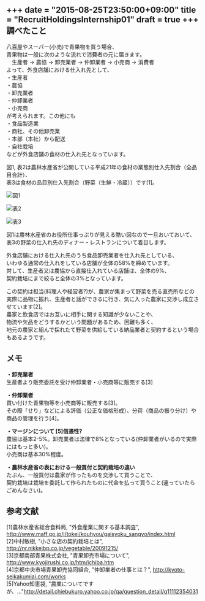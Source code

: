 +++
date = "2015-08-25T23:50:00+09:00"
title = "RecruitHoldingsInternship01"
draft = true
+++
調べたこと
----
八百屋やスーパー(小売)で青果物を買う場合、  
青果物は一般に次のような流れで消費者の元に届きます。  
　生産者 → 農協 → 卸売業者 → 仲卸業者 → 小売商 → 消費者  
よって、外食店舗における仕入れ先として、  
・生産者  
・農協  
・卸売業者  
・仲卸業者  
・小売商  
が考えられます。この他にも  
・食品製造業  
・商社、その他卸売業  
・本部（本社）から配送  
・自社栽培  
などが外食店舗の食材の仕入れ先となっています。  

図1, 表2は農林水産省が公開している平成21年の食材の業態別仕入先割合（全品目合計）、  
表3は食材の品目別仕入先割合（野菜（生鮮・冷蔵））です[1]。  

![図1](/images/rhd_intern_01_01.png)

![表2](/images/rhd_intern_01_02.png)

![表3](/images/rhd_intern_01_03.png)

図1は農林水産省のお役所仕事っぷりが見える酷い図なので一旦おいておいて、  
表3の野菜の仕入れ先のディナー・レストランについて着目します。  

外食店舗における仕入れ先のうち食品卸売業者を仕入れ先としている、  
いわゆる通常の仕入れをしている店舗が全体の58%を締めています。  
対して、生産者又は農協から直接仕入れている店舗は、全体の9%、  
契約栽培にまで絞ると全体の3%となっています。  

この契約は担当(料理人や経営者?)が、農家が集まって野菜を売る直売所などの  
実際に品物に振れ、生産者と話ができるに行き、気に入った農家に交渉し成立させています[2]。  
農家と飲食店ではお互いに相手に関する知識が少ないことや、  
物流や欠品をどうするかという問題があるため、困難も多く、  
地元の農家と組んで採れたて野菜を供給している納品業者と契約するという場合もあるようです。  

メモ  
----  
**・卸売業者**  
生産者より販売委託を受け仲卸業者・小売商等に販売する[3]  

**・仲卸業者**  
買い付けた青果物等を小売商等に販売する[3]。  
その際「せり」などによる評価（公正な価格形成）、分荷（商品の振り分け）や商品の管理を行う[4]。  

**・マージンについて [5]信憑性?**  
農協は基本2-5%。卸売業者は法律で8%となっている(仲卸業者がいるので実際にはもっと多い)。  
小売商は基本30%程度。  

**・農林水産省の表における一般買付と契約栽培の違い**  
たぶん、一般買付は農家が作ったものを交渉して買うことで、  
契約栽培は栽培を委託して作られたものに代金を払って買うこと(違っていたらごめんなさい)。  

参考文献
----
[1]農林水産省総合食料局, "外食産業に関する基本調査", http://www.maff.go.jp/j/tokei/kouhyou/gaisyoku_sangyo/index.html  
[2]中村敏樹, "小さな店の契約栽培とは", http://nr.nikkeibp.co.jp/vegetable/20091215/  
[3]京都南部青果株式会社, "青果卸売市場について", http://www.kyojirushi.co.jp/htm/ichiba.htm  
[4]京都中央市場青果卸売協同組合, "仲卸業者の仕事とは？", http://kyoto-seikakumiai.com/works  
[5]Yahoo知恵袋, "農業についてですが、..."http://detail.chiebukuro.yahoo.co.jp/qa/question_detail/q11112354031  